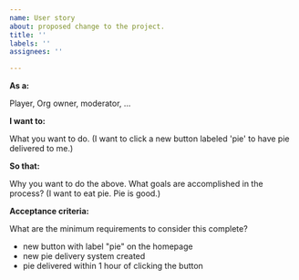 ```yaml
---
name: User story
about: proposed change to the project.
title: ''
labels: ''
assignees: ''

---
```


**As a:**

Player, Org owner, moderator, ...

**I want to:**

What you want to do. (I want to click a new button labeled 'pie' to have pie delivered to me.)

**So that:**

Why you want to do the above. What goals are accomplished in the process? (I want to eat pie. Pie is good.)

**Acceptance criteria:**

What are the minimum requirements to consider this complete?

- new button with label "pie" on the homepage
- new pie delivery system created
- pie delivered within 1 hour of clicking the button
